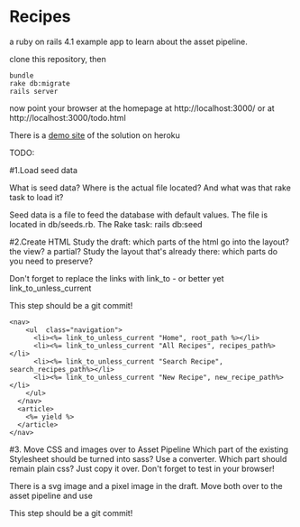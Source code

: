Recipes
=======

a ruby on rails 4.1 example app
to learn about the asset pipeline.

clone this repository, then

    bundle
    rake db:migrate
    rails server

now point your browser at the homepage at http://localhost:3000/
or at http://localhost:3000/todo.html 

There is a [demo site](https://frozen-oasis-65001.herokuapp.com/) of
the solution on heroku

TODO:

#1.Load seed data

What is seed data? Where is the actual file located? And what was that rake task to load it?

Seed data is a file to feed the database with default values.
The file is located in db/seeds.rb.
The Rake task: rails db:seed

#2.Create HTML
Study the draft: which parts of the html go into the layout? the view? a partial? Study the layout that's already there: which parts do you need to preserve?

Don't forget to replace the links with link_to - or better yet link_to_unless_current

This step should be a git commit!

    <nav>
        <ul  class="navigation">
          <li><%= link_to_unless_current "Home", root_path %></li>
          <li><%= link_to_unless_current "All Recipes", recipes_path%></li>
          <li><%= link_to_unless_current "Search Recipe", search_recipes_path%></li>
          <li><%= link_to_unless_current "New Recipe", new_recipe_path%></li>
        </ul>
      </nav>
      <article>
        <%= yield %>
      </article>
    </nav>
    
#3. Move CSS and images over to Asset Pipeline
Which part of the existing Stylesheet should be turned into sass? Use a converter. Which part should remain plain css? Just copy it over. Don't forget to test in your browser!

There is a svg image and a pixel image in the draft. Move both over to the asset pipeline and use

This step should be a git commit!